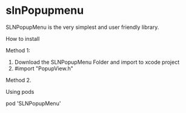 # slnPopupmenu

SLNPopupMenu is the very simplest and user friendly library. 

How to install

Method 1:
1. Download the SLNPopupMenu Folder and import to xcode project
2. #import "PopupView.h"


Method 2.

Using pods

pod 'SLNPopupMenu'
